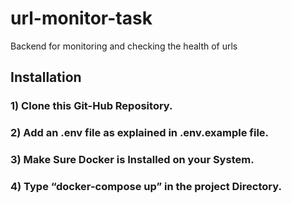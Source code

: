 # url-monitor-task
Backend for monitoring and checking the health of urls

## Installation
### 1) Clone this Git-Hub Repository.
### 2) Add an .env file as explained in .env.example file.
### 3) Make Sure Docker is Installed on your System.
### 4) Type “docker-compose up” in the project Directory.
